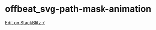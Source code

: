 # offbeat_svg-path-mask-animation

[Edit on StackBlitz ⚡️](https://stackblitz.com/edit/vitejs-vite-nyvb8v)